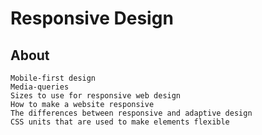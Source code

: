 # Responsive Design
## About

	Mobile-first design
	Media-queries
	Sizes to use for responsive web design
	How to make a website responsive
	The differences between responsive and adaptive design
	CSS units that are used to make elements flexible